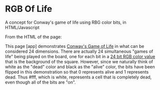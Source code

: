 RGB Of Life
===========

A concept for Conway's game of life using RBG color bits, in HTML/Javascript

From the HTML of the page:

This page [app] demonstrates <a href="http://en.wikipedia.org/wiki/Conway's_Game_of_Life">Conway's Game of Life</a>
in what can be considered 24 dimensions. There are actually 24 simultaneous "games of life" being played on the
board, one for each bit in a <a href="http://en.wikipedia.org/wiki/RGB_color_model">24 bit RGB color value</a> that
is the background of the square. However, since we naturally think of white as the "dead" color and black as the "alive"
color, the bits have been flipped in this demonstration so that 0 represents alive and 1 represents dead. Thus #fff,
which is white, represents a cell that is completely dead, even though all of the bits are "on".
    

